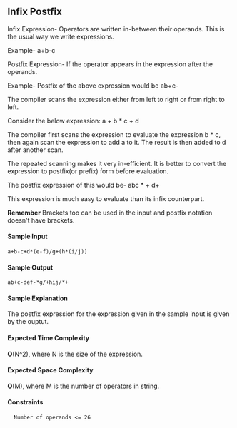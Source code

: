## **Infix Postfix**
Infix Expression- Operators are written in-between their operands. This is the usual way we write expressions.

Example- a+b-c

Postfix Expression- If the operator appears in the expression after the operands.

Example- Postfix of the above expression would be ab+c-

The compiler scans the expression either from left to right or from right to left.

Consider the below expression: a + b * c + d

The compiler first scans the expression to evaluate the expression b * c, then again scan the expression to add a to it. The result is then added to d after another scan.

The repeated scanning makes it very in-efficient. It is better to convert the expression to postfix(or prefix) form before evaluation.

The postfix expression of this would be- abc * + d+ 

This expression is much easy to evaluate than its infix counterpart.

**Remember** Brackets too can be used in the input and postfix notation doesn't have brackets.




#### **Sample Input**
	a+b-c+d*(e-f)/g+(h*(i/j))

	

#### **Sample Output**
	ab+c-def-*g/+hij/*+

#### **Sample Explanation**
The postfix expression for the expression given in the sample input is given by the ouptut.

#### **Expected Time Complexity**
__O__(N^2), where N is the size of the expression.

#### **Expected Space Complexity**
__O__(M), where M is the number of operators in string. 

#### **Constraints**
	  Number of operands <= 26
